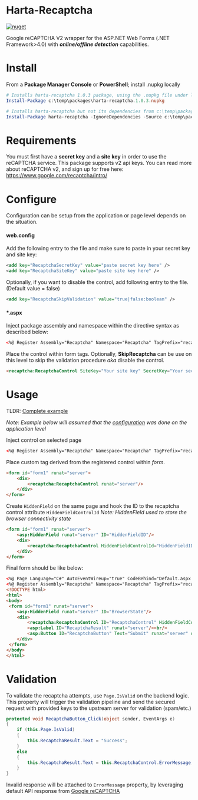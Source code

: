# Harta-Recaptcha
 [![nuget](https://img.shields.io/badge/nuget-v1.0.4-blue)](https://github.com/hfz-r/harta-recaptcha/releases)

Google reCAPTCHA V2 wrapper for the ASP.NET Web Forms (.NET Framework>4.0) with ***online/offline detection*** capabilities.

# Install

From a **Package Manager Console** or **PowerShell**; install .nupkg locally
```powershell
# Installs harta-recaptcha 1.0.3 package, using the .nupkg file under local path of c:\temp\packages
Install-Package c:\temp\packages\harta-recaptcha.1.0.3.nupkg
```

```powershell
# Installs harta-recaptcha but not its dependencies from c:\temp\packages
Install-Package harta-recaptcha -IgnoreDependencies -Source c:\temp\packages
```

# Requirements
You must first have a **secret key** and a **site key** in order to use the reCAPTCHA service. This package supports v2 api keys. You can read more about reCAPTCHA v2, and sign up for free here: https://www.google.com/recaptcha/intro/

# Configure

Configuration can be setup from the application or page level depends on the situation.

#### web.config
Add the following entry to the file and make sure to paste in your secret key and site key:
```xml
<add key="RecaptchaSecretKey" value="paste secret key here" />
<add key="RecaptchaSiteKey" value="paste site key here" />
```

Optionally, if you want to disable the control, add following entry to the file. (Default value = false) 
```xml
<add key="RecaptchaSkipValidation" value="true|false:boolean" /> 
```

#### *.aspx
Inject package assembly and namespace within the directive syntax as described below:  
```html
<%@ Register Assembly="Recaptcha" Namespace="Recaptcha" TagPrefix="recaptcha" %>
```

Place the control within form tags. Optionally, **SkipRecaptcha** can be use on this level to skip the validation procedure *aka* disable the control. 
```html
<recaptcha:RecaptchaControl SiteKey="Your site key" SecretKey="Your secret key" SkipRecaptcha="true|false" runat="server"/>
```

# Usage

TLDR: [Complete example](https://github.com/hfz-r/harta-recaptcha/tree/master/test) 

*Note: Example below will assumed that the [configuration](#Configure) was done on the application level*

Inject control on selected page
```html
<%@ Register Assembly="Recaptcha" Namespace="Recaptcha" TagPrefix="recaptcha" %>
```

Place custom tag derived from the registered control within *form*.
```html
<form id="form1" runat="server">
    <div>
        <recaptcha:RecaptchaControl runat="server"/>
    </div>
</form>
```

Create ```HiddenField``` on the same page and hook the ID to the recaptcha control attribute ```HiddenFieldControlId```
*Note: HiddenField used to store the browser connectivity state*
```html
<form id="form1" runat="server">
    <asp:HiddenField runat="server" ID="HiddenFieldID"/>
    <div>
        <recaptcha:RecaptchaControl HiddenFieldControlId="HiddenFieldID" runat="server"/>
    </div>
</form>
```

Final form should be like below:
```html
<%@ Page Language="C#" AutoEventWireup="true" CodeBehind="Default.aspx.cs" Inherits="RecaptchaTest._Default" %>
<%@ Register Assembly="Recaptcha" Namespace="Recaptcha" TagPrefix="recaptcha" %>
<!DOCTYPE html>
<html>
<body>
 <form id="form1" runat="server">
    <asp:HiddenField runat="server" ID="BrowserState"/>
    <div>
        <recaptcha:RecaptchaControl ID="RecaptchaControl" HiddenFieldControlId="BrowserState" runat="server"/>
        <asp:Label ID="RecaptchaResult" runat="server"/><br/>
        <asp:Button ID="RecaptchaButton" Text="Submit" runat="server" onclick="RecaptchaButton_Click"/>
    </div>
 </form>
</body>
</html>
```

# Validation

To validate the recaptcha attempts, use ```Page.IsValid``` on the backend logic. This property will trigger the validation pipeline and send the secured request with provided keys to the upstream server for validation (spam/etc.) 
```cs
protected void RecaptchaButton_Click(object sender, EventArgs e)
{
	if (this.Page.IsValid)
	{
		this.RecaptchaResult.Text = "Success";
	}
	else
	{
		this.RecaptchaResult.Text = this.RecaptchaControl.ErrorMessage;
	}
}
```

Invalid response will be attached to ```ErrorMessage``` property, by leveraging default API response from [Google reCAPTCHA](https://developers.google.com/recaptcha/docs/verify#error_code_reference)
